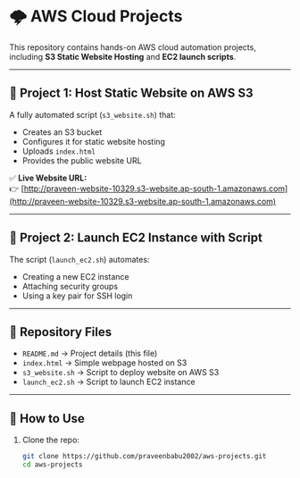# 🌩️ AWS Cloud Projects

This repository contains hands-on AWS cloud automation projects, including 
**S3 Static Website Hosting** and **EC2 launch scripts**.

---

## 📌 Project 1: Host Static Website on AWS S3
A fully automated script (`s3_website.sh`) that:
- Creates an S3 bucket
- Configures it for static website hosting
- Uploads `index.html`
- Provides the public website URL

✅ **Live Website URL:**  
👉 
[http://praveen-website-10329.s3-website.ap-south-1.amazonaws.com](http://praveen-website-10329.s3-website.ap-south-1.amazonaws.com)

---

## 📌 Project 2: Launch EC2 Instance with Script
The script (`launch_ec2.sh`) automates:
- Creating a new EC2 instance
- Attaching security groups
- Using a key pair for SSH login

---

## 📂 Repository Files
- `README.md` → Project details (this file)  
- `index.html` → Simple webpage hosted on S3  
- `s3_website.sh` → Script to deploy website on AWS S3  
- `launch_ec2.sh` → Script to launch EC2 instance  

---

## 🚀 How to Use
1. Clone the repo:
   ```bash
   git clone https://github.com/praveenbabu2002/aws-projects.git
   cd aws-projects

